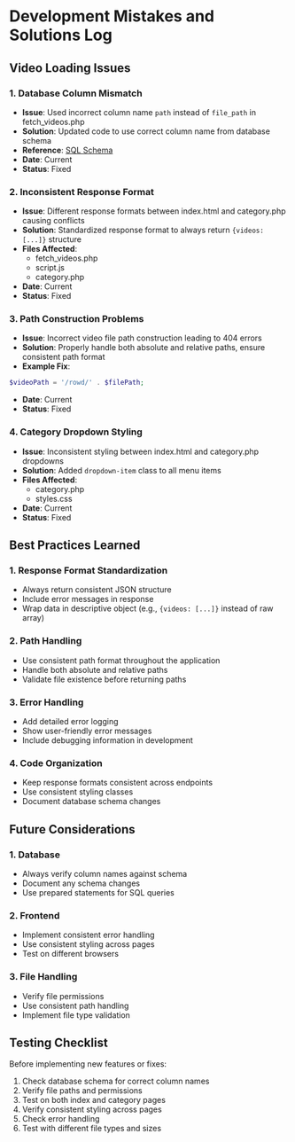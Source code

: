 # Development Mistakes and Solutions Log

## Video Loading Issues

### 1. Database Column Mismatch
- **Issue**: Used incorrect column name `path` instead of `file_path` in fetch_videos.php
- **Solution**: Updated code to use correct column name from database schema
- **Reference**: [SQL Schema](app/user_media.sql)
- **Date**: Current
- **Status**: Fixed

### 2. Inconsistent Response Format
- **Issue**: Different response formats between index.html and category.php causing conflicts
- **Solution**: Standardized response format to always return `{videos: [...]}` structure
- **Files Affected**: 
  - fetch_videos.php
  - script.js
  - category.php
- **Date**: Current
- **Status**: Fixed

### 3. Path Construction Problems
- **Issue**: Incorrect video file path construction leading to 404 errors
- **Solution**: Properly handle both absolute and relative paths, ensure consistent path format
- **Example Fix**:
```php
$videoPath = '/rowd/' . $filePath;
```
- **Date**: Current
- **Status**: Fixed

### 4. Category Dropdown Styling
- **Issue**: Inconsistent styling between index.html and category.php dropdowns
- **Solution**: Added `dropdown-item` class to all menu items
- **Files Affected**:
  - category.php
  - styles.css
- **Date**: Current
- **Status**: Fixed

## Best Practices Learned

### 1. Response Format Standardization
- Always return consistent JSON structure
- Include error messages in response
- Wrap data in descriptive object (e.g., `{videos: [...]}` instead of raw array)

### 2. Path Handling
- Use consistent path format throughout the application
- Handle both absolute and relative paths
- Validate file existence before returning paths

### 3. Error Handling
- Add detailed error logging
- Show user-friendly error messages
- Include debugging information in development

### 4. Code Organization
- Keep response formats consistent across endpoints
- Use consistent styling classes
- Document database schema changes

## Future Considerations

### 1. Database
- Always verify column names against schema
- Document any schema changes
- Use prepared statements for SQL queries

### 2. Frontend
- Implement consistent error handling
- Use consistent styling across pages
- Test on different browsers

### 3. File Handling
- Verify file permissions
- Use consistent path handling
- Implement file type validation

## Testing Checklist

Before implementing new features or fixes:
1. Check database schema for correct column names
2. Verify file paths and permissions
3. Test on both index and category pages
4. Verify consistent styling across pages
5. Check error handling
6. Test with different file types and sizes
